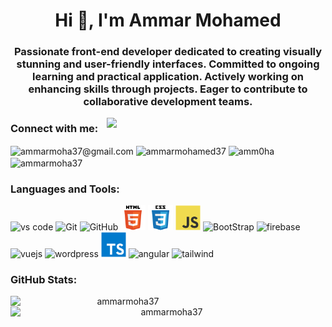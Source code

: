 <h1 align="center">
  Hi 👋, I'm Ammar Mohamed
</h1>
<h3 align="center">
  Passionate front-end developer dedicated to creating visually stunning and user-friendly interfaces. Committed to ongoing learning and practical application. Actively working on enhancing skills through     
  projects. Eager to contribute to collaborative development teams.
</h3>

<div>
   <img align="right" width="350" src="https://i.pinimg.com/originals/ee/8f/1c/ee8f1cba0f0dfb4bb55c88b7bdec9703.gif">
</div>

<h3 align="left">Connect with me:</h3>
<div align="left">
  <img align="center" src="https://img.icons8.com/?size=100&id=P7UIlhbpWzZm&format=png&color=000000" alt="ammarmoha37@gmail.com" height="40" width="40" />
  <img align="center" src="https://raw.githubusercontent.com/rahuldkjain/github-profile-readme-generator/master/src/images/icons/Social/linked-in-alt.svg" alt="ammarmohamed37" height="30" width="40" />
  <img align="center" src="https://raw.githubusercontent.com/rahuldkjain/github-profile-readme-generator/master/src/images/icons/Social/instagram.svg" alt="amm0ha" height="30" width="40" />
  <img align="center" src="https://raw.githubusercontent.com/rahuldkjain/github-profile-readme-generator/master/src/images/icons/Social/twitter.svg" alt="ammarmoha37" height="30" width="40" />
</div>

<h3 align="left">Languages and Tools:</h3>
<div align="left"> 
  <img src="https://img.icons8.com/?size=100&id=9OGIyU8hrxW5&format=png&color=000000" alt="vs code" width="40" height="40"/>
  <img src="https://img.icons8.com/?size=100&id=20906&format=png&color=000000" alt="Git" width="40" height="40"/>
  <img src="https://img.icons8.com/?size=100&id=62856&format=png&color=FFFFFF" alt="GitHub" width="40" height="40"/>
  <img src="https://raw.githubusercontent.com/devicons/devicon/master/icons/html5/html5-original-wordmark.svg" alt="HTML" width="40" height="40"/> 
  <img src="https://raw.githubusercontent.com/devicons/devicon/master/icons/css3/css3-original-wordmark.svg" alt="CSS" width="40" height="40"/> 
  <img src="https://raw.githubusercontent.com/devicons/devicon/master/icons/javascript/javascript-original.svg" alt="javascript" width="40" height="40"/> 
  <img src="https://img.icons8.com/?size=100&id=PndQWK6M1Hjo&format=png&color=000000" alt="BootStrap" width="40" height="40"/>
  <img src="https://www.vectorlogo.zone/logos/firebase/firebase-icon.svg" alt="firebase" width="40" height="40"/> 
  <img src="https://cdn.jsdelivr.net/gh/devicons/devicon/icons/vuejs/vuejs-original.svg" alt="vuejs" width="40" height="40"/> 
  <img src="https://img.icons8.com/?size=100&id=13664&format=png&color=000000" alt="wordpress" width="40" height="40"/> 
  <img src="https://raw.githubusercontent.com/devicons/devicon/master/icons/typescript/typescript-original.svg" alt="typescript" width="40" height="40"/> 
  <img src="https://angular.io/assets/images/logos/angular/angular.svg" alt="angular" width="40" height="40"/>
  <img src="https://www.vectorlogo.zone/logos/tailwindcss/tailwindcss-icon.svg" alt="tailwind" width="40" height="40"/> 
</div>

<h3 align="left">GitHub Stats:</h3>
<div align="center">
  <img align="left" src="https://github-readme-stats.vercel.app/api/top-langs?username=ammarmoha37&show_icons=true&locale=en&layout=compact&theme=dark" alt="ammarmoha37" width="360"/>
  <img align="left" src="https://github-readme-streak-stats.herokuapp.com/?user=ammarmoha37&theme=dark&border=none" alt="ammarmoha37" width="500" />
</div>





